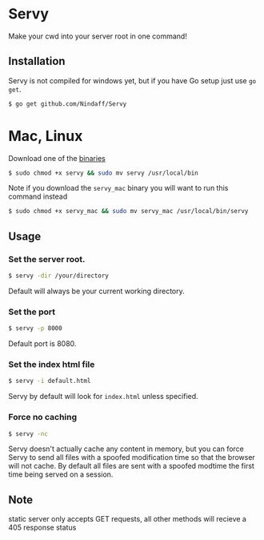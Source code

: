 Servy
=============

Make your cwd into your server root in one command!

## Installation
  Servy is not compiled for windows yet, but if you have Go setup just use `go get`. 
  ```sh
  $ go get github.com/Nindaff/Servy
  ```
  # Mac, Linux
  Download one of the <a href="https://github.com/Nindaff/Servy/releases">binaries</a>
  ```sh
  $ sudo chmod +x servy && sudo mv servy /usr/local/bin
  ```
  Note if you download the `servy_mac` binary you will want to run this command instead
  ```sh
  $ sudo chmod +x servy_mac && sudo mv servy_mac /usr/local/bin/servy
  ```

## Usage
### Set the server root.
  ```sh
  $ servy -dir /your/directory
  ```
  Default will always be your current working directory.
### Set the port
  ```sh
  $ servy -p 8000
  ```
  Default port is 8080.
### Set the index html file
  ```sh
  $ servy -i default.html
  ```
  Servy by default will look for `index.html` unless specified.
### Force no caching
  ```sh
  $ servy -nc 
  ```
  Servy doesn't actually cache any content in memory, but you can force Servy to send all files with a spoofed modification time so that the browser will not cache.
  By default all files are sent with a spoofed modtime the first time being served on a session.

## Note
  static server only accepts GET requests, all other methods will recieve a 405 response status
